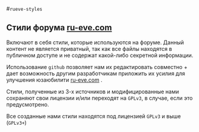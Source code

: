 #`rueve-styles`
## Стили форума [ru-eve.com](http://ru-eve.com)
Включают в себя стили, которые используются на форуме. Данный контент не является приватный, так как все файлы находятся
в публичном доступе и не содержат какой-либо секретной информации.

Использование `github` позволяет нам их редактировать совместно + дает возможность другим разработчикам приложить их усилия
для улучшения юзаюбилити [ru-eve.com](http://ru-eve.com) .

Стили, полученные из 3-х источников и модифицированные нами сохраняют свои лицензии и/или переходят на `GPLv3`, в случае,
если это предусмотрено.

Все созданные нами стили находятся под лицензией `GPLv3` и выше (`GPLv3+`)